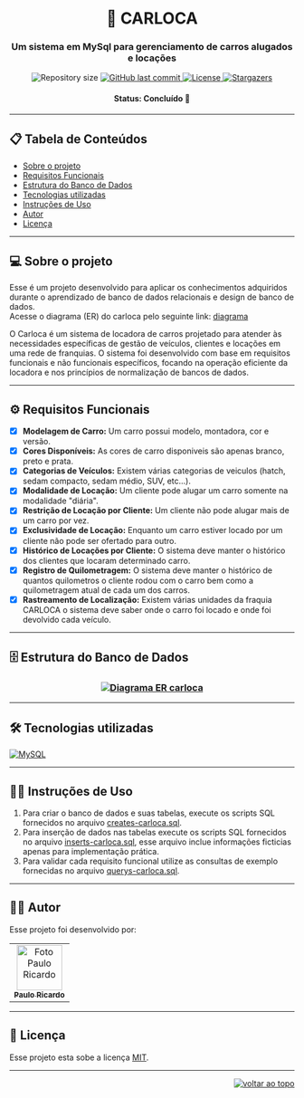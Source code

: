 <h1 align="center">🚗 CARLOCA</h1>

<h3 align="center">Um sistema em MySql para gerenciamento de carros alugados e locações</h3>

<div align="center">
  <img alt="Repository size" src="https://img.shields.io/github/repo-size/Paulo-Ricard0/carlocaDB?color=9580FF">
  
  <a href="https://github.com/Paulo-Ricard0/carlocaDB/commits/main">
    <img alt="GitHub last commit" src="https://img.shields.io/github/last-commit/Paulo-Ricard0/carlocaDB?color=9580FF">
  </a>
  
   <a href="./LICENSE">
     <img alt="License" src="https://img.shields.io/badge/license-MIT-9580FF">
   </a>
   
   <a href="https://github.com/Paulo-Ricard0/carlocaDB/stargazers">
    <img alt="Stargazers" src="https://img.shields.io/github/stars/Paulo-Ricard0/carlocaDB?style=social">
  </a>
</div>

<h4 align="center">
   Status: Concluído 🚀
</h4>

---

## 📋 Tabela de Conteúdos
- [Sobre o projeto](#-sobre-o-projeto)
- [Requisitos Funcionais](#️-requisitos-funcionais)
- [Estrutura do Banco de Dados](#%EF%B8%8F-estrutura-do-banco-de-dados)
- [Tecnologias utilizadas](#%EF%B8%8F-tecnologias-utilizadas)
- [Instruções de Uso](#-instruções-de-uso)
- [Autor](#-autor)
- [Licença](#-licença)

---

## 💻 Sobre o projeto

Esse é um projeto desenvolvido para aplicar os conhecimentos adquiridos durante o aprendizado de banco de dados relacionais e design de banco de dados.</br>
Acesse o diagrama (ER) do carloca pelo seguinte link: [diagrama](https://dbdiagram.io/d/Carloca-657e03ff56d8064ca0288458)

O Carloca é um sistema de locadora de carros projetado para atender às necessidades específicas de gestão de veículos, clientes e locações em uma rede de franquias. O sistema foi desenvolvido com base em requisitos funcionais e não funcionais específicos, focando na operação eficiente da locadora e nos princípios de normalização de bancos de dados.

---

## ⚙️ Requisitos Funcionais

- [x] **Modelagem de Carro:** Um carro possui modelo, montadora, cor e versão.
- [x] **Cores Disponíveis:** As cores de carro disponiveis são apenas branco, preto e prata.
- [x] **Categorias de Veículos:** Existem várias categorias de veiculos (hatch, sedam compacto, sedam médio, SUV, etc...).
- [x] **Modalidade de Locação:** Um cliente pode alugar um carro somente na modalidade "diária".
- [x] **Restrição de Locação por Cliente:** Um cliente não pode alugar mais de um carro por vez.
- [x] **Exclusividade de Locação:** Enquanto um carro estiver locado por um cliente não pode ser ofertado para outro.
- [x] **Histórico de Locações por Cliente:** O sistema deve manter o histórico dos clientes que locaram determinado carro.
- [x] **Registro de Quilometragem:** O sistema deve manter o histórico de quantos quilometros o cliente rodou com o carro bem como a quilometragem atual de cada um dos carros.
- [x] **Rastreamento de Localização:** Existem várias unidades da fraquia CARLOCA o sistema deve saber onde o carro foi locado e onde foi devolvido cada veículo.

---

## 🗄️ Estrutura do Banco de Dados

<h3 align="center">
    <a href="#"><img alt="Diagrama ER carloca" title="diagrama carloca" src="https://firebasestorage.googleapis.com/v0/b/uploads-58ebc.appspot.com/o/diagramaER-carloca.png?alt=media&token=26adde01-4ab6-4842-8af7-fb74b9d2a838" /></a>
</h3>

---

## 🛠️ Tecnologias utilizadas

<a href="https://dev.mysql.com/"><img alt="MySQL" src="https://img.shields.io/badge/MySQL-9580FF?style=for-the-badge&logo=MySQL&logoColor=white"></a>

---

## 👨‍💻 Instruções de Uso

1. Para criar o banco de dados e suas tabelas, execute os scripts SQL fornecidos no arquivo [creates-carloca.sql](./creates-carloca.sql).
2. Para inserção de dados nas tabelas execute os scripts SQL fornecidos no arquivo [inserts-carloca.sql](./inserts-carloca.sql), esse arquivo inclue informações ficticias apenas para implementação prática.
3. Para validar cada requisito funcional utilize as consultas de exemplo fornecidas no arquivo [querys-carloca.sql](./querys-carloca.sql).

---

## 🧑‍💻 Autor

Esse projeto foi desenvolvido por:

<table>
  <tr>
    <td align="center"><a href="https://www.linkedin.com/in/paulo-ricardo-magalh%C3%A3es/"><img src="https://firebasestorage.googleapis.com/v0/b/quiz-baleias.appspot.com/o/ultima2.jpg?alt=media&token=68c74a20-9738-4d63-9aaf-b02608678c93" width="80px" alt="Foto Paulo Ricardo"/><br /><sub><b>Paulo Ricardo</b></sub></a><br /></td>
  </tr>
</table>

---

## 📝 Licença

Esse projeto esta sobe a licença [MIT](./LICENSE).

---

<p align="right"><a href="#top"><img src="https://img.shields.io/static/v1?label&message=voltar+ao+topo&color=30363d&style=flat&logo" alt="voltar ao topo" /></a></p>
